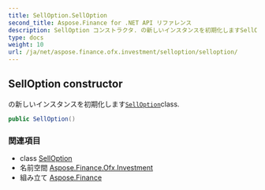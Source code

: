 ```yaml
---
title: SellOption.SellOption
second_title: Aspose.Finance for .NET API リファレンス
description: SellOption コンストラクタ. の新しいインスタンスを初期化しますSellOptionclass.
type: docs
weight: 10
url: /ja/net/aspose.finance.ofx.investment/selloption/selloption/
---
```

## SellOption constructor

の新しいインスタンスを初期化します[`SellOption`](../)class.

```csharp
public SellOption()
```

### 関連項目

* class [SellOption](../)
* 名前空間 [Aspose.Finance.Ofx.Investment](../../selloption/)
* 組み立て [Aspose.Finance](../../../)


